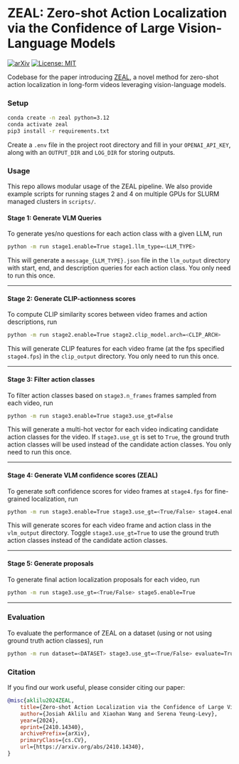 # ZEAL: Zero-shot Action Localization via the Confidence of Large Vision-Language Models 

[![arXiv](https://img.shields.io/badge/arXiv-Paper-blue)](https://arxiv.org/abs/2410.14340)
[![License: MIT](https://img.shields.io/badge/License-MIT-yellow.svg)](LICENSE)


Codebase for the paper introducing [ZEAL](https://arxiv.org/pdf/2410.14340), a novel method for zero-shot action localization in long-form videos leveraging vision-language models.

### Setup
```bash
conda create -n zeal python=3.12
conda activate zeal
pip3 install -r requirements.txt
```
Create a `.env` file in the project root directory and fill in your `OPENAI_API_KEY`, along with an `OUTPUT_DIR` and `LOG_DIR` for storing outputs.

### Usage
This repo allows modular usage of the ZEAL pipeline. We also provide example scripts for running stages 2 and 4 on multiple GPUs for SLURM managed clusters in `scripts/`.

#### Stage 1: Generate VLM Queries
To generate yes/no questions for each action class with a given LLM, run
```bash
python -m run stage1.enable=True stage1.llm_type=<LLM_TYPE>
```
This will generate a `message_{LLM_TYPE}.json` file in the `llm_output` directory with start, end, and description queries for each action class. You only need to run this once.

***
#### Stage 2: Generate CLIP-actionness scores
To compute CLIP similarity scores between video frames and action descriptions, run
```bash
python -m run stage2.enable=True stage2.clip_model.arch=<CLIP_ARCH>
```
This will generate CLIP features for each video frame (at the fps specified `stage4.fps`) in the `clip_output` directory. You only need to run this once.

***
#### Stage 3: Filter action classes
To filter action classes based on `stage3.n_frames` frames sampled from each video, run
```bash
python -m run stage3.enable=True stage3.use_gt=False
```
This will generate a multi-hot vector for each video indicating candidate action classes for the video. If `stage3.use_gt` is set to `True`, the ground truth action classes will be used instead of the candidate action classes. You only need to run this once.

***
#### Stage 4: Generate VLM confidence scores (ZEAL)
To generate soft confidence scores for video frames at `stage4.fps` for fine-grained localization, run
```bash
python -m run stage3.enable=True stage3.use_gt=<True/False> stage4.enable=True stage4.vlm_type=<VLM_TYPE>
```
This will generate scores for each video frame and action class in the `vlm_output` directory. Toggle `stage3.use_gt=True` to use the ground truth action classes instead of the candidate action classes.

***
#### Stage 5: Generate proposals
To generate final action localization proposals for each video, run
```bash
python -m run stage3.use_gt=<True/False> stage5.enable=True
```

***
### Evaluation
To evaluate the performance of ZEAL on a dataset (using or not using ground truth action classes), run
```bash
python -m run dataset=<DATASET> stage3.use_gt=<True/False> evaluate=True
```

### Citation
If you find our work useful, please consider citing our paper:
```bibtex
@misc{aklilu2024ZEAL,
    title={Zero-shot Action Localization via the Confidence of Large Vision-Language Models}, 
    author={Josiah Aklilu and Xiaohan Wang and Serena Yeung-Levy},
    year={2024},
    eprint={2410.14340},
    archivePrefix={arXiv},
    primaryClass={cs.CV},
    url={https://arxiv.org/abs/2410.14340}, 
}
```